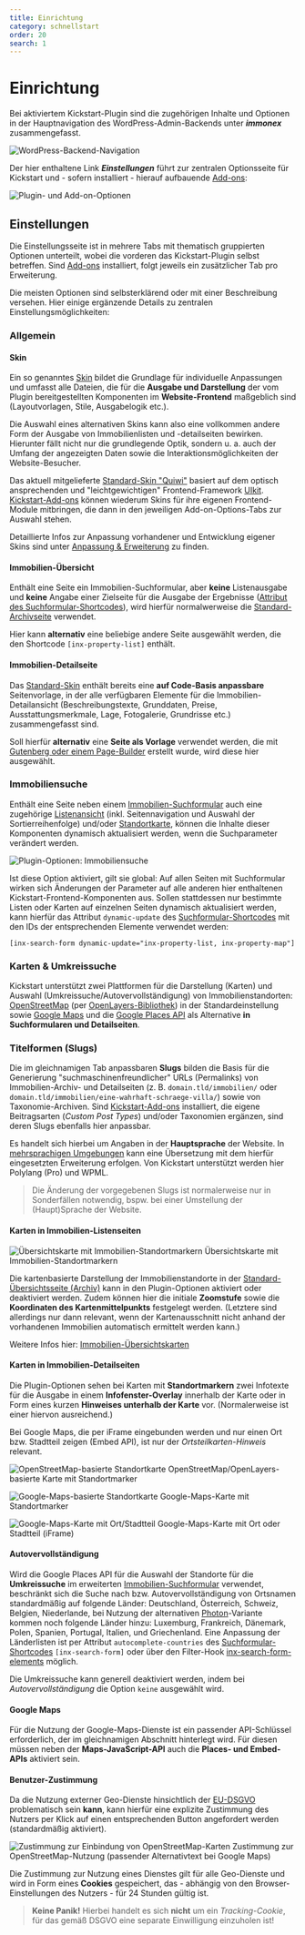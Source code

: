 ```yaml
---
title: Einrichtung
category: schnellstart
order: 20
search: 1
---
```


# Einrichtung

Bei aktiviertem Kickstart-Plugin sind die zugehörigen Inhalte und Optionen in der Hauptnavigation des WordPress-Admin-Backends unter ***immonex*** zusammengefasst.

![WordPress-Backend-Navigation](../assets/scst-options-1.gif)

Der hier enthaltene Link ***Einstellungen*** führt zur zentralen Optionsseite für Kickstart und - sofern installiert - hierauf aufbauende [Add-ons](../add-ons.html):

![Plugin- und Add-on-Optionen](../assets/scst-options-2.gif)

## Einstellungen

Die Einstellungsseite ist in mehrere Tabs mit thematisch gruppierten Optionen unterteilt, wobei die vorderen das Kickstart-Plugin selbst betreffen. Sind [Add-ons](../add-ons.html) installiert, folgt jeweils ein zusätzlicher Tab pro Erweiterung.

Die meisten Optionen sind selbsterklärend oder mit einer Beschreibung versehen. Hier einige ergänzende Details zu zentralen Einstellungsmöglichkeiten:

### Allgemein

#### Skin

Ein so genanntes [Skin](../anpassung-erweiterung/skins.html) bildet die Grundlage für individuelle Anpassungen und umfasst alle Dateien, die für die **Ausgabe und Darstellung** der vom Plugin bereitgestellten Komponenten im **Website-Frontend** maßgeblich sind (Layoutvorlagen, Stile, Ausgabelogik etc.).

Die Auswahl eines alternativen Skins kann also eine vollkommen andere Form der Ausgabe von Immobilienlisten und -detailseiten bewirken. Hierunter fällt nicht nur die grundlegende Optik, sondern u. a. auch der Umfang der angezeigten Daten sowie die Interaktionsmöglichkeiten der Website-Besucher.

Das aktuell mitgelieferte [Standard-Skin "Quiwi"](../anpassung-erweiterung/standard-skin.html) basiert auf dem optisch ansprechenden und "leichtgewichtigen" Frontend-Framework [UIkit](https://getuikit.com/). [Kickstart-Add-ons](../add-ons.html) können wiederum Skins für ihre eigenen Frontend-Module mitbringen, die dann in den jeweiligen Add-on-Options-Tabs zur Auswahl stehen.

Detaillierte Infos zur Anpassung vorhandener und Entwicklung eigener Skins sind unter [Anpassung & Erweiterung](../anpassung-erweiterung/skins.html) zu finden.

#### Immobilien-Übersicht

Enthält eine Seite ein Immobilien-Suchformular, aber **keine** Listenausgabe und **keine** Angabe einer Zielseite für die Ausgabe der Ergebnisse ([Attribut des Suchformular-Shortcodes](../komponenten/index.html#Attribute)), wird hierfür normalwerweise die [Standard-Archivseite](../beitragsarten-taxonomien.html#Immobilien-Beitrage) verwendet.

Hier kann **alternativ** eine beliebige andere Seite ausgewählt werden, die den Shortcode `[inx-property-list]` enthält.

#### Immobilien-Detailseite

Das [Standard-Skin](../anpassung-erweiterung/standard-skin.html) enthält bereits eine **auf Code-Basis anpassbare** Seitenvorlage, in der alle verfügbaren Elemente für die Immobilien-Detailansicht (Beschreibungstexte, Grunddaten, Preise, Ausstattungsmerkmale, Lage, Fotogalerie, Grundrisse etc.) zusammengefasst sind.

Soll hierfür **alternativ** eine **Seite als Vorlage** verwendet werden, die mit [Gutenberg oder einem Page-Builder](einbindung.html#Immobilien-Details) erstellt wurde, wird diese hier ausgewählt.

### Immobiliensuche

Enthält eine Seite neben einem [Immobilien-Suchformular](../komponenten/index.html) auch eine zugehörige [Listenansicht](../komponenten/liste.html) (inkl. Seitennavigation und Auswahl der Sortierreihenfolge) und/oder [Standortkarte](../komponenten/karte.html), können die Inhalte dieser Komponenten dynamisch aktualisiert werden, wenn die Suchparameter verändert werden.

![Plugin-Optionen: Immobiliensuche](../assets/scst-options-property-search.png)

Ist diese Option aktiviert, gilt sie global: Auf allen Seiten mit Suchformular wirken sich Änderungen der Parameter auf alle anderen hier enthaltenen Kickstart-Frontend-Komponenten aus. Sollen stattdessen nur bestimmte Listen oder Karten auf einzelnen Seiten dynamisch aktualisiert werden, kann hierfür das Attribut `dynamic-update` des [Suchformular-Shortcodes](../komponenten/index.html) mit den IDs der entsprechenden Elemente verwendet werden:

`[inx-search-form dynamic-update="inx-property-list, inx-property-map"]`

### Karten & Umkreissuche

Kickstart unterstützt zwei Plattformen für die Darstellung (Karten) und Auswahl (Umkreissuche/Autovervollständigung) von Immobilienstandorten: [OpenStreetMap](https://www.openstreetmap.de/) (per [OpenLayers-Bibliothek](https://de.wikipedia.org/wiki/OpenLayers)) in der Standardeinstellung sowie [Google Maps](https://cloud.google.com/maps-platform/) und die [Google Places API](https://developers.google.com/maps/documentation/places/web-service/autocomplete) als Alternative **in Suchformularen und Detailseiten**.

### Titelformen (Slugs)

Die im gleichnamigen Tab anpassbaren **Slugs** bilden die Basis für die Generierung "suchmaschinenfreundlicher" URLs (Permalinks) von Immobilien-Archiv- und Detailseiten (z. B. `domain.tld/immobilien/` oder `domain.tld/immobilien/eine-wahrhaft-schraege-villa/`) sowie von Taxonomie-Archiven. Sind [Kickstart-Add-ons](../add-ons.html) installiert, die eigene Beitragsarten (*Custom Post Types*) und/oder Taxonomien ergänzen, sind deren Slugs ebenfalls hier anpassbar.

Es handelt sich hierbei um Angaben in der **Hauptsprache** der Website. In [mehrsprachigen Umgebungen](../anpassung-erweiterung/uebersetzung-mehrsprachigkeit.html#Mehrsprachige-Websites) kann eine Übersetzung mit dem hierfür eingesetzten Erweiterung erfolgen. Von Kickstart unterstützt werden hier Polylang (Pro) und WPML.

> Die Änderung der vorgegebenen Slugs ist normalerweise nur in Sonderfällen notwendig, bspw. bei einer Umstellung der (Haupt)Sprache der Website.

#### Karten in Immobilien-Listenseiten

![Übersichtskarte mit Immobilien-Standortmarkern](../assets/scst-property-map-1.png)
Übersichtskarte mit Immobilien-Standortmarkern

Die kartenbasierte Darstellung der Immobilienstandorte in der [Standard-Übersichtsseite (Archiv)](../beitragsarten-taxonomien.html#Immobilien-Beitrage) kann in den Plugin-Optionen aktiviert oder deaktiviert werden. Zudem können hier die initiale **Zoomstufe** sowie die **Koordinaten des Kartenmittelpunkts** festgelegt werden. (Letztere sind allerdings nur dann relevant, wenn der Kartenausschnitt nicht anhand der vorhandenen Immobilien automatisch ermittelt werden kann.)

Weitere Infos hier: [Immobilien-Übersichtskarten](../komponenten/karte.html)

#### Karten in Immobilien-Detailseiten

Die Plugin-Optionen sehen bei Karten mit **Standortmarkern** zwei Infotexte für die Ausgabe in einem **Infofenster-Overlay** innerhalb der Karte oder in Form eines kurzen **Hinweises unterhalb der Karte** vor. (Normalerweise ist einer hiervon ausreichend.)

Bei Google Maps, die per iFrame eingebunden werden und nur einen Ort bzw. Stadtteil zeigen (Embed API), ist nur der *Ortsteilkarten-Hinweis* relevant.

![OpenStreetMap-basierte Standortkarte](../assets/scst-osm-map.gif)
OpenStreetMap/OpenLayers-basierte Karte mit Standortmarker

![Google-Maps-basierte Standortkarte](../assets/scst-google-map.gif)
Google-Maps-Karte mit Standortmarker

![Google-Maps-Karte mit Ort/Stadtteil](../assets/scst-google-embed-map.gif)
Google-Maps-Karte mit Ort oder Stadtteil (iFrame)

#### Autovervollständigung

Wird die Google Places API für die Auswahl der Standorte für die **Umkreissuche** im erweiterten [Immobilien-Suchformular](../komponenten/index.html) verwendet, beschränkt sich die Suche nach bzw. Autovervollständigung von Ortsnamen standardmäßig auf folgende Länder: Deutschland, Österreich, Schweiz, Belgien, Niederlande, bei Nutzung der alternativen [Photon](https://photon.komoot.io/)-Variante kommen noch folgende Länder hinzu: Luxemburg, Frankreich, Dänemark, Polen, Spanien, Portugal, Italien, und Griechenland. Eine Anpassung der Länderlisten ist per Attribut `autocomplete-countries` des [Suchformular-Shortcodes](../komponenten/index.html#Attribute) `[inx-search-form]` oder über den Filter-Hook [inx-search-form-elements](../anpassung-erweiterung/filter-inx-search-form-elements.html) möglich.

Die Umkreissuche kann generell deaktiviert werden, indem bei *Autovervollständigung* die Option `keine` ausgewählt wird.

#### Google Maps

Für die Nutzung der Google-Maps-Dienste ist ein passender API-Schlüssel erforderlich, der im gleichnamigen Abschnitt hinterlegt wird. Für diesen müssen neben der **Maps-JavaScript-API** auch die **Places- und Embed-APIs** aktiviert sein.

#### Benutzer-Zustimmung

Da die Nutzung externer Geo-Dienste hinsichtlich der [EU-DSGVO](https://de.wikipedia.org/wiki/Datenschutz-Grundverordnung) problematisch sein **kann**, kann hierfür eine explizite Zustimmung des Nutzers per Klick auf einen entsprechenden Button angefordert werden (standardmäßig aktiviert).

![Zustimmung zur Einbindung von OpenStreetMap-Karten](../assets/scst-osm-map-consent.png)
Zustimmung zur OpenStreetMap-Nutzung (passender Alternativtext bei Google Maps)

Die Zustimmung zur Nutzung eines Dienstes gilt für alle Geo-Dienste und wird in Form eines **Cookies** gespeichert, das - abhängig von den Browser-Einstellungen des Nutzers - für 24 Stunden gültig ist.

>**Keine Panik!** Hierbei handelt es sich **nicht** um ein <i>Tracking-Cookie</i>, für das gemäß DSGVO eine separate Einwilligung einzuholen ist!